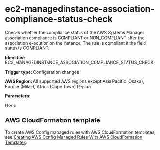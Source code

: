 # ec2\-managedinstance\-association\-compliance\-status\-check<a name="ec2-managedinstance-association-compliance-status-check"></a>

Checks whether the compliance status of the AWS Systems Manager association compliance is COMPLIANT or NON\_COMPLIANT after the association execution on the instance\. The rule is compliant if the field status is COMPLIANT\. 

**Identifier:** EC2\_MANAGEDINSTANCE\_ASSOCIATION\_COMPLIANCE\_STATUS\_CHECK

**Trigger type:** Configuration changes

**AWS Region:** All supported AWS regions except Asia Pacific \(Osaka\), Europe \(Milan\), Africa \(Cape Town\) Region

**Parameters:**

None  

## AWS CloudFormation template<a name="w29aac11c33c17b7d129c15"></a>

To create AWS Config managed rules with AWS CloudFormation templates, see [Creating AWS Config Managed Rules With AWS CloudFormation Templates](aws-config-managed-rules-cloudformation-templates.md)\.